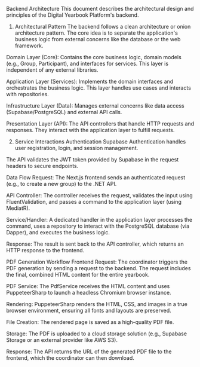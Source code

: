 Backend Architecture
This document describes the architectural design and principles of the Digital Yearbook Platform's backend.

1. Architectural Pattern
The backend follows a clean architecture or onion architecture pattern. The core idea is to separate the application's business logic from external concerns like the database or the web framework.

Domain Layer (Core): Contains the core business logic, domain models (e.g., Group, Participant), and interfaces for services. This layer is independent of any external libraries.

Application Layer (Services): Implements the domain interfaces and orchestrates the business logic. This layer handles use cases and interacts with repositories.

Infrastructure Layer (Data): Manages external concerns like data access (Supabase/PostgreSQL) and external API calls.

Presentation Layer (API): The API controllers that handle HTTP requests and responses. They interact with the application layer to fulfill requests.

2. Service Interactions
Authentication
Supabase Authentication handles user registration, login, and session management.

The API validates the JWT token provided by Supabase in the request headers to secure endpoints.

Data Flow
Request: The Next.js frontend sends an authenticated request (e.g., to create a new group) to the .NET API.

API Controller: The controller receives the request, validates the input using FluentValidation, and passes a command to the application layer (using MediatR).

Service/Handler: A dedicated handler in the application layer processes the command, uses a repository to interact with the PostgreSQL database (via Dapper), and executes the business logic.

Response: The result is sent back to the API controller, which returns an HTTP response to the frontend.

PDF Generation Workflow
Frontend Request: The coordinator triggers the PDF generation by sending a request to the backend. The request includes the final, combined HTML content for the entire yearbook.

PDF Service: The PdfService receives the HTML content and uses PuppeteerSharp to launch a headless Chromium browser instance.

Rendering: PuppeteerSharp renders the HTML, CSS, and images in a true browser environment, ensuring all fonts and layouts are preserved.

File Creation: The rendered page is saved as a high-quality PDF file.

Storage: The PDF is uploaded to a cloud storage solution (e.g., Supabase Storage or an external provider like AWS S3).

Response: The API returns the URL of the generated PDF file to the frontend, which the coordinator can then download.